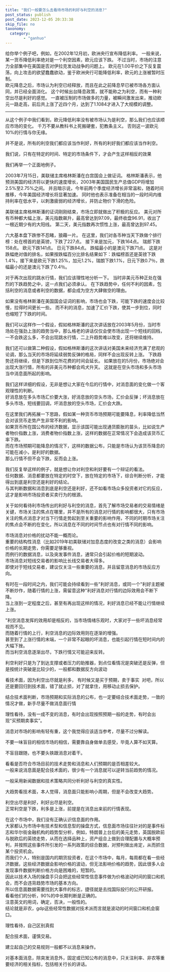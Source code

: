 ```yaml
---
title: "我们一般要怎么去看待市场的利好与利空的消息?"
post_status: publish
post_date: 2023-12-05 20:33:38
skip_file: no
taxonomy:
  category:
        - "ganhuo"
---
```


给你举个例子吧，例如，在2002年12月初，欧洲央行宣布降低利率。 一般来说，某一货币降低利率绝对是一个利空因素，欧元应该下跌。 不过当时，市场的注意力全部集中在美国是否对伊拉克发动战争的问题上。 欧元在1.00平价之下反复震荡，向上攻击的欲望蠢蠢欲动，鉴于欧洲央行可能降低利率，欧元的上涨被暂时压制。  
欧元降息之后，市场认为利空已经释放，而且在此之前降息早已被市场各方面认同，并已经全面消化。 这个时候出台降息政策，就不能称之为利空，而有一种利空出尽是利好的感觉。 一直被压制的市场做多的力量，被瞬间激发出来，推动欧元一路走高，前后共上涨了近四个月，达到了1.1084才进入了大规模的调整。

* * *

从这个例子中我们看到，欧元降低利率没有被市场认为是利空，那么我们也应该顺应市场的变化。 千万不要从教科书上死搬硬套，犯教条主义。 否则这一波欧元10%的行情与你无缘。

并不是说，所有的利空我们都应该当作利好，所有的利好我们都应该当作利空。

我们说，只有在特定的时间、特定的市场条件下，才会产生这样相反的效果

我们再举一个正面地例子。

2003年7月15日，美联储主席格林斯潘在白宫国会上做证词。 格林斯潘表示，他预测美国的经济将以更快的速度增长，2003年美国国民生产总值GDP将增加2.5%至2.75%之间。 并且暗示说，今年前两个季度经济增长非常温和，随着时间推移，今年美国经济增长将显著加速。 同时他也表示准备在相当的一段时间内维持利率在低水平，以刺激疲弱的经济增长，并防止物价下滑的危险。

美联储主席格林斯潘的证词刚刚结束，市场立即就做出了积极的反应。 美元对所有币种都大幅上涨，美元指数飙升，最高曾达到97.09，最终收盘96.91，收出了一根近期少有的大阳线。 第二天，美元指数再次惯性上涨，最高曾达到97.45。

六大基本盘下跌惨不忍睹，狼藉一片。 在这里，我们对各币种当天下跌做个排行榜：处在榜首的是英镑，下跌了227点。 接下来是加元，下跌164点。 瑞郎下跌158点。 欧元下跌141点。 日元下跌84点。 跌幅最小的是澳元下跌71点。 这是对跌幅绝对值的排名，如果按跌幅百分比排名结果如下：跌幅榜首还是英镑下跌1.4%，接下来是欧元下跌1.25%，加元1.2%，瑞朗下跌1.1%，日元下跌0.7％，跌幅最小的还是澳元下跌了0.4％。

对于再次出现的跳水行情，我们应该理性地分析一下。 当时非美元币种正处在强烈的下跌趋势之中，这一点我们必须承认。 在下跌趋势中，任何不利的因素，包括利空的消息或者利空的数据，都会成为空方大肆做空的理由。

如果没有格林斯潘在美国国会证词的影响，市场也会下跌，可能下跌的速度会比较慢，拉得时间更长一些。 而不利的消息，加速了汇价下跌，使其一步到位，同时也缩短了下跌的时间。

我们可以这样作一个假设，假如格林斯潘的这次讲话放在2003年5月份，当时市场处在强劲上涨的趋势当中，那么格老的讲话仅仅会使市场出现一个短线的回档，一不会跌这么多，不会出现跳水行情，二上升趋势难以改变，还将继续维持。

我们还可以做第二种假设，假如格林斯潘的这次讲话对美国未来经济充满了悲观的论调，那么当天的市场将延续弱势反弹的格局，同样不会出现反转上涨。 下跌趋势还将继续，但是下跌到位所花费的时间会延长。 如果放在的5月份，市场绝对会出现大涨行情，所有的非美元币种都会鸡犬升天。 这就是在空头市场和多头市场当中消息面所起的影响。

我们这样详细的假设，无非是想让大家在今后的行情中，对消息面的变化做一个客观理性的判断。  
好消息放在多头市场汇价要大涨，好消息放的空头市场，汇价会反弹；坏消息放在多头市场，短线要回调，坏消息放的空头市场，汇价会大跌。

在这里我们再拓展一下思路，假如某一种货币市场预期可能要降息，利率降低当然会对该货币走势产生非常不利的影响。  
如果货币所在国公布的经济数据，显示该国可能出现通货膨胀的苗头，比如说生产者物价指数上涨，消费者物价指数上涨，这样的数据在正常情况下会造成该货币汇率下跌。  
而在市场预期可能降息的情况下，这样的数据公布，只能是市场认为该货币降息的可能在减小，是利好的数据。  
那么行情不但不会下跌，反而会上涨。

我们反复举这样的例子，就是想让你对利空和利好要有一个辩证的看法。  
任何数据、消息都要放在特定的时空下，放在特定的市场下，综合判断分析，才能得出到底是利空还是利好的结论。  
与其判断数据和消息到底是利空还是利好，还不如看市场众多投资者对它的反应，这才是影响市场投资者买卖行为的根源。

关于如何看待利市场传出的利好与利空的消息，首先了解市场交易者的交易情绪是关键，市场关注的焦点在哪里，并不是所有的消息对行情的影响都很大，只有市场关注的焦点消息才对当下行情走势起到至关重要的影响作用，不同的时期市场关注的焦点会不断的在变化，所以消息在不同的时间节点也有对行情不同的影响。

市场消息对价格的扰动不能一概而论。  
重要的结构性消息（比如2019年初美联储对加息态度的改变之类的消息）会影响价格的长期走势，你需要足够重视。  
而例行的数据消息，以及突发事件消息，通常只会引起价格的短期波动。  
市场消息对短线交易者的影响比长线交易者大得多。  
即使对于短线交易者，建议仅关注一些重要的消息，并且留意消息的市场反应方向。

有时在一段时间之内，我们可能会持续看到一些"利好消息，或同一个"利好主题被不断炒作，随着行情的上涨，需留意这种"利好消息对行情的边际效用会不断下降。  
当上涨到一定程度之后，甚至有再出现这样的情况，利好消息已经不能让行情继续上涨。

"利空消息发挥的效用却是相反的，当市场情绪乐观时，大家对于一些坏消息经常视而不见。  
而随着行情的上行，利空消息的边际效用则在逐渐的增强。  
甚至到了上涨行情的末端，一个非常不起眼的坏消息，也能引起行情在短时间内的大幅下挫。  
而当利空消息逐渐出尽，下跌行情又可能迎来反转。

利空利好只是为了到达支撑或者压力的助推器，到点位看情况是突破还是反弹，但是按统计突破是比较少的，一般都和数据反方向波动

看技术面，因为利空出尽就是利多， 有时候又是买于预期，卖于事实  对吧，所以还是要回归到技术面，错了就止损，对了就拿住，用移动止损去保护。

结合技术面判断，市场预期和实际消息的公布，也一定要结合技术面走势，一致的情况才做，新手尽量不做消息面行情

理性看待，没有一成不变的消息，有时会出现按照预期一般的走势，有时会出现“买预期卖事实”。

消息对市场的影响有轻有重，这个我觉得应该适当参考，尽量不过分解读。

不要一味盲目的相信市场的相信，需要靠自身做单去感受，毕竟人算不如天算。

不盲目跟随，也不要头铁跟消息对着干。

看看是否符合市场目前的技术走势和消息和人们预期的是否相差较大。  
一般来说消息面是配合技术面的，很少有一个消息就可以逆转当前趋势的情况。

一般采用新闻数据和技术策略共同分析利好与利空的真实性。

大趋势看技术面，本人觉得，消息面只能影响小周期，但是不会改变大趋势。

利空出尽是利好，利好出尽是利空。  
正常利空是下跌，利多是上涨，前提是在消息出来前的行情表现。

在这个市场中，我们没有正确认识信息面的作用。  
大家都认为市场中有技术型和信息型的操盘方式，信息面市场往往针对的是事件标志和华尔街金融机构的趋势型分析，例如，特朗普上台后的美元走势，英国脱欧前与脱欧后的英镑走势，从而在选择品种上，资产组合上做到合理配置与大概率预判，并按照这些事件所引发的一系列政策的综合数据，对预判做出肯定，从而抓住某个投资机会。  
而我们个人，特别是国内的期货投资者，在这个市场中，每月，每周都在看一些经济数据，这些经济数据会影响价格的波动，但无法影响价格的趋势，因此很多人会发现事件数据判断价格方向是困难的，短暂的。  
因此以技术入场的操盘手只会把这些经常性信息事件做为价格波动时间的窗口和机会，而不会违背趋势市场的基本方向。  
所以信息面数据需要找到大事件的标志，捷径就是去找国际投行的公开研报。  
看看他们的分析，90%的中长期判断是正确的。  
注意英文的用词，确定，否决，一般性的。  
结论就是非农，gdp这些经常性数据对技术派而言就是波动的时间窗口和机会窗口。

理性看待，自己区别真假

配合技术面，谨慎交易。

建立起自己的交易规则一般都不以消息来操作。

对基本面消息，除突发消息外，固定或已知公布的消息中，只关注利率、非农等重要经济的相关指标，包括相关行长的讲话。
